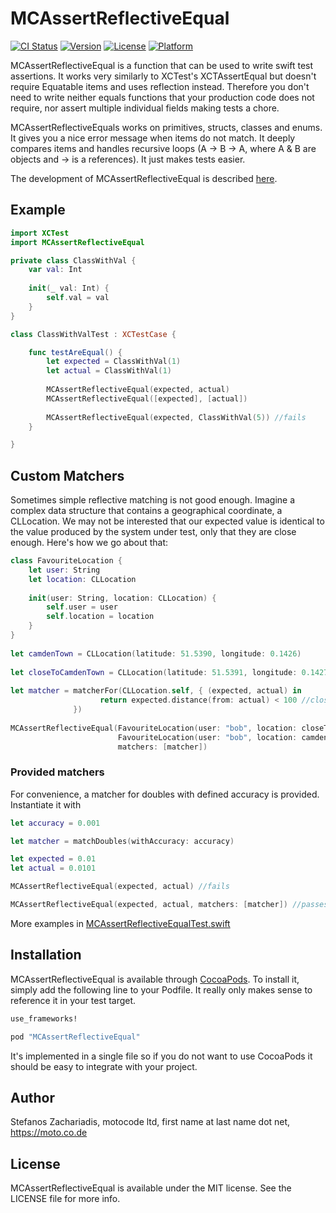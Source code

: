 # MCAssertReflectiveEqual

[![CI Status](http://img.shields.io/travis/motocodeltd/MCAssertReflectiveEqual.svg?style=flat)](https://travis-ci.org/motocodeltd/MCAssertReflectiveEqual)
[![Version](https://img.shields.io/cocoapods/v/MCAssertReflectiveEqual.svg?style=flat)](http://cocoapods.org/pods/MCAssertReflectiveEqual)
[![License](https://img.shields.io/cocoapods/l/MCAssertReflectiveEqual.svg?style=flat)](http://cocoapods.org/pods/MCAssertReflectiveEqual)
[![Platform](https://img.shields.io/cocoapods/p/MCAssertReflectiveEqual.svg?style=flat)](http://cocoapods.org/pods/MCAssertReflectiveEqual)

MCAssertReflectiveEqual is a function that can be used to write swift test assertions. It works very similarly to XCTest's XCTAssertEqual
but doesn't require Equatable items and uses reflection instead. 
Therefore you don't need to write 
neither equals functions that your production code does not require, nor assert multiple
 individual fields making tests a chore. 
 
 MCAssertReflectiveEquals works on primitives, structs, classes and enums. It gives you a nice error message
 when items do not match. It deeply compares items and handles recursive loops (A -> B -> A, 
 where A & B are objects and -> is a references). It just makes tests easier.
 
 The development of MCAssertReflectiveEqual is described [here](https://moto.co.de/blog/writing_reflective_test_assertions_with_swift.html).


## Example

```swift
import XCTest
import MCAssertReflectiveEqual

private class ClassWithVal {
    var val: Int
        
    init(_ val: Int) {
        self.val = val
    }
}

class ClassWithValTest : XCTestCase {

    func testAreEqual() {
        let expected = ClassWithVal(1)
        let actual = ClassWithVal(1)
    
        MCAssertReflectiveEqual(expected, actual) 
        MCAssertReflectiveEqual([expected], [actual])
    
        MCAssertReflectiveEqual(expected, ClassWithVal(5)) //fails
    }

}

```

## Custom Matchers

Sometimes simple reflective matching is not good enough. Imagine a complex data structure that contains a geographical coordinate, a CLLocation. We may not be interested that our expected value is identical to the value produced by the system under test, only that they are close enough. Here's how we go about that:

```swift
class FavouriteLocation {
    let user: String
    let location: CLLocation
    
    init(user: String, location: CLLocation) {
        self.user = user
        self.location = location
    }
}
    
let camdenTown = CLLocation(latitude: 51.5390, longitude: 0.1426)
    
let closeToCamdenTown = CLLocation(latitude: 51.5391, longitude: 0.1427)
    
let matcher = matcherFor(CLLocation.self, { (expected, actual) in
                    return expected.distance(from: actual) < 100 //close enough
              }) 
    
MCAssertReflectiveEqual(FavouriteLocation(user: "bob", location: closeToCamdenTown), 
                        FavouriteLocation(user: "bob", location: camdenTown), 
                        matchers: [matcher])        
```

### Provided matchers
For convenience, a matcher for doubles with defined accuracy is provided. Instantiate it with
 
 ```swift
 let accuracy = 0.001
 
 let matcher = matchDoubles(withAccuracy: accuracy)
 
 let expected = 0.01
 let actual = 0.0101
 
 MCAssertReflectiveEqual(expected, actual) //fails
 
 MCAssertReflectiveEqual(expected, actual, matchers: [matcher]) //passes
 

```

More examples in [MCAssertReflectiveEqualTest.swift](Example/Tests/MCAssertReflectiveEqualTest.swift)

## Installation

MCAssertReflectiveEqual is available through [CocoaPods](http://cocoapods.org). To install
it, simply add the following line to your Podfile. It really only makes sense to reference it in your test target.

```ruby
use_frameworks!

pod "MCAssertReflectiveEqual"
```

It's implemented in a single file so if you do not want to use CocoaPods it should be easy to integrate with your project.

## Author

Stefanos Zachariadis, motocode ltd, first name at last name dot net, https://moto.co.de

## License

MCAssertReflectiveEqual is available under the MIT license. See the LICENSE file for more info.
